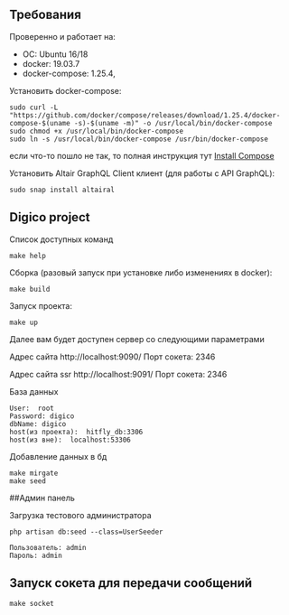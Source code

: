 ## Требования
Проверенно и работает на:
 - ОС: Ubuntu 16/18
 - docker: 19.03.7
 - docker-compose: 1.25.4,

Установить docker-compose:

    sudo curl -L "https://github.com/docker/compose/releases/download/1.25.4/docker-compose-$(uname -s)-$(uname -m)" -o /usr/local/bin/docker-compose
    sudo chmod +x /usr/local/bin/docker-compose
    sudo ln -s /usr/local/bin/docker-compose /usr/bin/docker-compose

если что-то пошло не так, то полная инструкция тут [Install Compose](https://docs.docker.com/compose/install/#install-compose)

Установить Altair GraphQL Client клиент (для работы с API GraphQL):

    sudo snap install altairal

## Digico project
Список доступных команд 
    
    make help

Сборка (разовый запуск при установке либо изменениях в docker):

    make build

Запуск проекта:

    make up
    
Далее вам будет доступен сервер со следующими параметрами 

Адрес сайта http://localhost:9090/
Порт сокета: 2346

Адрес сайта ssr http://localhost:9091/
Порт сокета: 2346


База данных
    
    User:  root
    Password: digico
    dbName: digico
    host(из проекта):  hitfly_db:3306
    host(из вне):  localhost:53306
    
    
Добавление данных в бд 

    make mirgate
    make seed

##Админ панель

Загрузка тестового администратора 
        
    php artisan db:seed --class=UserSeeder

    Пользователь: admin
    Пароль: admin
        
## Запуск сокета для передачи сообщений

    make socket

